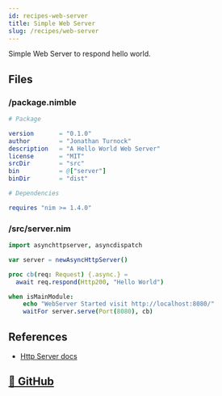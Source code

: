```yaml
---
id: recipes-web-server
title: Simple Web Server
slug: /recipes/web-server
---
```


Simple Web Server to respond hello world.

## Files

### /package.nimble

```nim
# Package

version       = "0.1.0"
author        = "Jonathan Turnock"
description   = "A Hello World Web Server"
license       = "MIT"
srcDir        = "src"
bin           = @["server"]
binDir        = "dist"

# Dependencies

requires "nim >= 1.4.0"
```

### /src/server.nim

```nim
import asynchttpserver, asyncdispatch

var server = newAsyncHttpServer()

proc cb(req: Request) {.async.} =
  await req.respond(Http200, "Hello World")

when isMainModule:
    echo "WebServer Started visit http://localhost:8080/"
    waitFor server.serve(Port(8080), cb)
```

## References

- [Http Server docs](https://nim-lang.org/docs/asynchttpserver.html)

## [🔗 GitHub](https://github.com/JonathanTurnock/nim-tutorials/tree/main/recipes/hello_world_ws)


